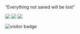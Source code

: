 <p>
“Everything not saved will be lost”
</p>

[![](https://img.shields.io/badge/Windows-11-4e9eee?style=flat-square&logo=windows&logoColor=blue)](https://www.microsoft.com/windows/windows-11)
[![](https://img.shields.io/badge/IDE-Visual%20Studio%20Code-blue?style=flat-square&logo=visual-studio-code&logoColor=blue)](https://code.visualstudio.com/)
[![](https://img.shields.io/badge/intellij-IDEA-red?style=for-the-badge&logo=JetBrains)](https://www.jetbrains.com/)
<p align="">
  <img src="https://visitor-badge.glitch.me/badge?page_id=captain5.captain5" alt="visitor badge"/>
</p>
